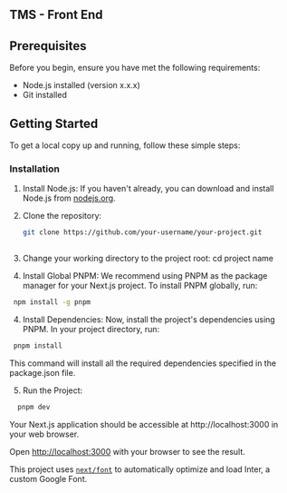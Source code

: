 ## TMS - Front End




## Prerequisites

Before you begin, ensure you have met the following requirements:

- Node.js installed (version x.x.x)
- Git installed

## Getting Started

To get a local copy up and running, follow these simple steps:

### Installation

1. Install Node.js: If you haven't already, you can download and install Node.js from [nodejs.org](https://nodejs.org/).

2. Clone the repository:

   ```bash
   git clone https://github.com/your-username/your-project.git
  

3. Change your working directory to the project root:
   cd project name
4. Install Global PNPM:
We recommend using PNPM as the package manager for your Next.js project. To install PNPM globally, run:
```bash
 npm install -g pnpm

```
 
4. Install Dependencies:
Now, install the project's dependencies using PNPM. In your project directory, run:
```bash
 pnpm install

```
This command will install all the required dependencies specified in the package.json file.

5. Run the Project:
```bash 
  pnpm dev

```
Your Next.js application should be accessible at http://localhost:3000 in your web browser.


<!-- First, install the packages:

```bash
npm install
# or
yarn install
```

Then run the development server:

```bash
npm run dev
# or
yarn dev
``` -->

Open [http://localhost:3000](http://localhost:3000) with your browser to see the result.

This project uses [`next/font`](https://nextjs.org/docs/basic-features/font-optimization) to automatically optimize and load Inter, a custom Google Font.
